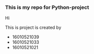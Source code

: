 ### This is my repo for Python-project
Hi

This is  project is created by
- 16010521039
- 16010521033
- 16010521021
